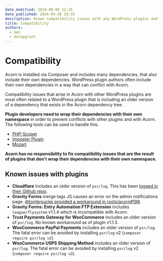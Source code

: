 ```yaml
---
date_modified: 2024-08-09 12:15
date_published: 2024-04-26 10:35
description: Known compatibility issues with any WordPress plugins and Acorn.
title: Compatibility
authors:
  - ben
  - dalepgrant
---
```


# Compatibility

Acorn is installed via Composer and includes many dependencies, that also include their own dependencies. WordPress plugin authors often include their own dependencies in a way that can conflict with Acorn. 

Compatibility issues that arise in Acorn with other WordPress plugins are most often related to a WordPress plugin that is including an older version of a dependency that exists in the Acorn dependency tree.

**Plugin developers need to wrap their dependencies with their own namespace** in order to prevent conflicts with other plugins and with Acorn. The following tools can be used to handle this:

* [PHP-Scoper](https://github.com/humbug/php-scoper)
* [Imposter Plugin](https://github.com/TypistTech/imposter-plugin) 
* [Mozart](https://github.com/coenjacobs/mozart)

**Acorn has no responsibility to fix compatibility issues that are the result of plugins that don't wrap their dependencies with their own namespace.**

## Known issues with plugins

* **Cloudflare** includes an older version of `psr/log`. This has been [logged in their Github repo](https://github.com/cloudflare/Cloudflare-WordPress/pull/541).
* **Gravity Forms** merge tags JS causes an error on the admin notifications page. [@tombroucke provided a workaround in roots/acorn#198](https://github.com/roots/acorn/issues/198#issuecomment-1365942893).
* **Gravity Forms: Entry Automation FTP Extension** includes `league/flysystem` v1.1.4 which is incompatible with Acorn.
* **Trust Payments Gateway for WooCommerce** includes an older version of `psr/log`. No known workaround as of plugin v1.1.3. 
* **WooCommerce PayPal Payments** includes an older version of `psr/log`. The fatal error can be avoided by installing `psr/log` v2 (`composer require psr/log v2`).
* **WooCommerce USPS Shipping Method** includes an older version of `psr/log`. The fatal error can be avoided by installing `psr/log` v2 (`composer require psr/log v2`).
